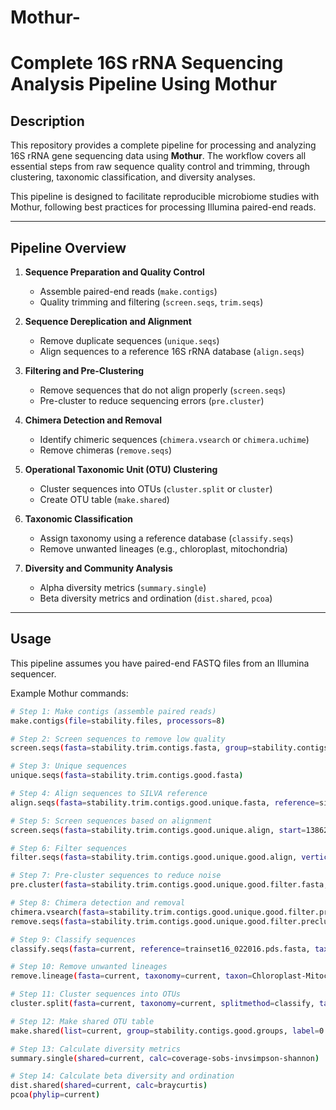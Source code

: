 # Mothur-
# Complete 16S rRNA Sequencing Analysis Pipeline Using Mothur

## Description
This repository provides a complete pipeline for processing and analyzing 16S rRNA gene sequencing data using **Mothur**. The workflow covers all essential steps from raw sequence quality control and trimming, through clustering, taxonomic classification, and diversity analyses.

This pipeline is designed to facilitate reproducible microbiome studies with Mothur, following best practices for processing Illumina paired-end reads.

---

## Pipeline Overview

1. **Sequence Preparation and Quality Control**
   - Assemble paired-end reads (`make.contigs`)
   - Quality trimming and filtering (`screen.seqs`, `trim.seqs`)

2. **Sequence Dereplication and Alignment**
   - Remove duplicate sequences (`unique.seqs`)
   - Align sequences to a reference 16S rRNA database (`align.seqs`)

3. **Filtering and Pre-Clustering**
   - Remove sequences that do not align properly (`screen.seqs`)
   - Pre-cluster to reduce sequencing errors (`pre.cluster`)

4. **Chimera Detection and Removal**
   - Identify chimeric sequences (`chimera.vsearch` or `chimera.uchime`)
   - Remove chimeras (`remove.seqs`)

5. **Operational Taxonomic Unit (OTU) Clustering**
   - Cluster sequences into OTUs (`cluster.split` or `cluster`)
   - Create OTU table (`make.shared`)

6. **Taxonomic Classification**
   - Assign taxonomy using a reference database (`classify.seqs`)
   - Remove unwanted lineages (e.g., chloroplast, mitochondria)

7. **Diversity and Community Analysis**
   - Alpha diversity metrics (`summary.single`)
   - Beta diversity metrics and ordination (`dist.shared`, `pcoa`)

---

## Usage

This pipeline assumes you have paired-end FASTQ files from an Illumina sequencer.

Example Mothur commands:

```bash
# Step 1: Make contigs (assemble paired reads)
make.contigs(file=stability.files, processors=8)

# Step 2: Screen sequences to remove low quality
screen.seqs(fasta=stability.trim.contigs.fasta, group=stability.contigs.groups, maxambig=0, maxlength=275)

# Step 3: Unique sequences
unique.seqs(fasta=stability.trim.contigs.good.fasta)

# Step 4: Align sequences to SILVA reference
align.seqs(fasta=stability.trim.contigs.good.unique.fasta, reference=silva.nr_v138.align)

# Step 5: Screen sequences based on alignment
screen.seqs(fasta=stability.trim.contigs.good.unique.align, start=13862, end=23444, maxhomop=8)

# Step 6: Filter sequences
filter.seqs(fasta=stability.trim.contigs.good.unique.good.align, vertical=T, trump=.)

# Step 7: Pre-cluster sequences to reduce noise
pre.cluster(fasta=stability.trim.contigs.good.unique.good.filter.fasta, diffs=2)

# Step 8: Chimera detection and removal
chimera.vsearch(fasta=stability.trim.contigs.good.unique.good.filter.precluster.fasta, dereplicate=T)
remove.seqs(fasta=stability.trim.contigs.good.unique.good.filter.precluster.fasta, accnos=stability.trim.contigs.good.unique.good.filter.precluster.denovo.vsearch.accnos)

# Step 9: Classify sequences
classify.seqs(fasta=current, reference=trainset16_022016.pds.fasta, taxonomy=trainset16_022016.pds.tax, cutoff=80)

# Step 10: Remove unwanted lineages
remove.lineage(fasta=current, taxonomy=current, taxon=Chloroplast-Mitochondria-unknown-Archaea-Eukaryota)

# Step 11: Cluster sequences into OTUs
cluster.split(fasta=current, taxonomy=current, splitmethod=classify, taxlevel=4, cutoff=0.03)

# Step 12: Make shared OTU table
make.shared(list=current, group=stability.contigs.good.groups, label=0.03)

# Step 13: Calculate diversity metrics
summary.single(shared=current, calc=coverage-sobs-invsimpson-shannon)

# Step 14: Calculate beta diversity and ordination
dist.shared(shared=current, calc=braycurtis)
pcoa(phylip=current)

